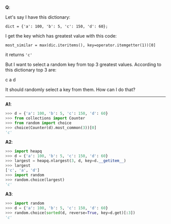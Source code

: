 
**Q**:

Let's say I have this dictionary:

`dict = {'a': 100, 'b': 5, 'c': 150, 'd': 60};`

I get the key which has greatest value with this code:

`most_similar = max(dic.iteritems(), key=operator.itemgetter(1))[0]`

it returns `'c'`

But I want to select a random key from top 3 greatest values. According to this dictionary top 3 are:

c
a
d

It should randomly select a key from them. How can I do that?

-------------------------------------------

**A1**:

```python
>>> d = {'a': 100, 'b': 5, 'c': 150, 'd': 60}
>>> from collections import Counter
>>> from random import choice
>>> choice(Counter(d).most_common(3))[0]
'c'
```

**A2**:

```python
>>> import heapq
>>> d = {'a': 100, 'b': 5, 'c': 150, 'd': 60}
>>> largest = heapq.nlargest(3, d, key=d.__getitem__)
>>> largest
['c', 'a', 'd']
>>> import random
>>> random.choice(largest)
'c'
```

**A3**:

```python
>>> import random
>>> d = {'a': 100, 'b': 5, 'c': 150, 'd': 60}
>>> random.choice(sorted(d, reverse=True, key=d.get)[:3])
'c'
```



